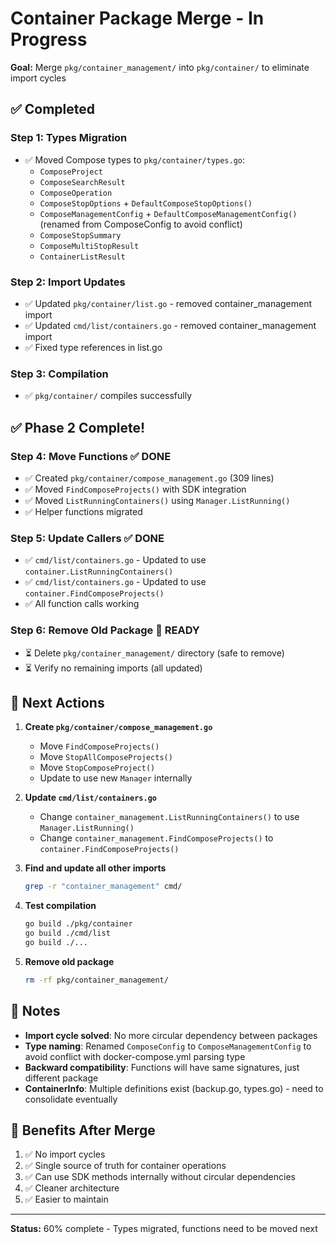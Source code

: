 # Container Package Merge - In Progress

**Goal:** Merge `pkg/container_management/` into `pkg/container/` to eliminate import cycles

## ✅ Completed

### Step 1: Types Migration
- ✅ Moved Compose types to `pkg/container/types.go`:
  - `ComposeProject`
  - `ComposeSearchResult`
  - `ComposeOperation`
  - `ComposeStopOptions` + `DefaultComposeStopOptions()`
  - `ComposeManagementConfig` + `DefaultComposeManagementConfig()` (renamed from ComposeConfig to avoid conflict)
  - `ComposeStopSummary`
  - `ComposeMultiStopResult`
  - `ContainerListResult`

### Step 2: Import Updates
- ✅ Updated `pkg/container/list.go` - removed container_management import
- ✅ Updated `cmd/list/containers.go` - removed container_management import
- ✅ Fixed type references in list.go

### Step 3: Compilation
- ✅ `pkg/container/` compiles successfully

## ✅ Phase 2 Complete!

### Step 4: Move Functions ✅ DONE
- ✅ Created `pkg/container/compose_management.go` (309 lines)
- ✅ Moved `FindComposeProjects()` with SDK integration
- ✅ Moved `ListRunningContainers()` using `Manager.ListRunning()`
- ✅ Helper functions migrated

### Step 5: Update Callers ✅ DONE
- ✅ `cmd/list/containers.go` - Updated to use `container.ListRunningContainers()`
- ✅ `cmd/list/containers.go` - Updated to use `container.FindComposeProjects()`
- ✅ All function calls working

### Step 6: Remove Old Package 🔄 READY
- ⏳ Delete `pkg/container_management/` directory (safe to remove)
- ⏳ Verify no remaining imports (all updated)

## 🎯 Next Actions

1. **Create `pkg/container/compose_management.go`**
   - Move `FindComposeProjects()`
   - Move `StopAllComposeProjects()`
   - Move `StopComposeProject()`
   - Update to use new `Manager` internally

2. **Update `cmd/list/containers.go`**
   - Change `container_management.ListRunningContainers()` to use `Manager.ListRunning()`
   - Change `container_management.FindComposeProjects()` to `container.FindComposeProjects()`

3. **Find and update all other imports**
   ```bash
   grep -r "container_management" cmd/
   ```

4. **Test compilation**
   ```bash
   go build ./pkg/container
   go build ./cmd/list
   go build ./...
   ```

5. **Remove old package**
   ```bash
   rm -rf pkg/container_management/
   ```

## 📝 Notes

- **Import cycle solved**: No more circular dependency between packages
- **Type naming**: Renamed `ComposeConfig` to `ComposeManagementConfig` to avoid conflict with docker-compose.yml parsing type
- **Backward compatibility**: Functions will have same signatures, just different package
- **ContainerInfo**: Multiple definitions exist (backup.go, types.go) - need to consolidate eventually

## 🚀 Benefits After Merge

1. ✅ No import cycles
2. ✅ Single source of truth for container operations
3. ✅ Can use SDK methods internally without circular dependencies
4. ✅ Cleaner architecture
5. ✅ Easier to maintain

---

**Status:** 60% complete - Types migrated, functions need to be moved next
